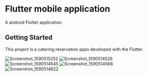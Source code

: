 # Flutter mobile application

A android Flutter application.

## Getting Started

This project is a catering reservation apps developed with the Flutter.

![Screenshot_1590515252](https://user-images.githubusercontent.com/61451066/85363750-4522a480-b554-11ea-8c15-befec186e078.png)
![Screenshot_1590514526](https://user-images.githubusercontent.com/61451066/85363759-48b62b80-b554-11ea-8195-c7122b9b6a8d.png)
![Screenshot_1590514545](https://user-images.githubusercontent.com/61451066/85363767-4fdd3980-b554-11ea-9aa1-788d00c828b7.png)
![Screenshot_1590514568](https://user-images.githubusercontent.com/61451066/85363773-523f9380-b554-11ea-88ae-7ca98cb59e93.png)
![Screenshot_1590514622](https://user-images.githubusercontent.com/61451066/85363779-54095700-b554-11ea-8902-9b1963774619.png)
